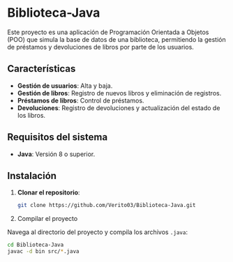 # Biblioteca-Java

Este proyecto es una aplicación de Programación Orientada a Objetos (POO) que simula la base de datos de una biblioteca, permitiendo la gestión de préstamos y devoluciones de libros por parte de los usuarios.

## Características

- **Gestión de usuarios**: Alta y baja.
- **Gestión de libros**: Registro de nuevos libros y eliminación de registros.
- **Préstamos de libros**: Control de préstamos.
- **Devoluciones**: Registro de devoluciones y actualización del estado de los libros.

## Requisitos del sistema

- **Java**: Versión 8 o superior.

## Instalación

1. **Clonar el repositorio**:

   ```bash
   git clone https://github.com/Verito03/Biblioteca-Java.git

2. Compilar el proyecto

Navega al directorio del proyecto y compila los archivos `.java`:

```bash
cd Biblioteca-Java
javac -d bin src/*.java

